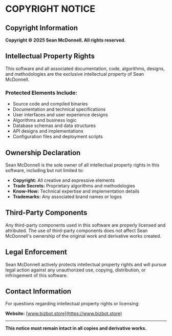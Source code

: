 # COPYRIGHT NOTICE

## Copyright Information

**Copyright © 2025 Sean McDonnell. All rights reserved.**

## Intellectual Property Rights

This software and all associated documentation, code, algorithms, designs, and methodologies are the exclusive intellectual property of Sean McDonnell.

### Protected Elements Include:
- Source code and compiled binaries
- Documentation and technical specifications
- User interfaces and user experience designs
- Algorithms and business logic
- Database schemas and data structures
- API designs and implementations
- Configuration files and deployment scripts

## Ownership Declaration

Sean McDonnell is the sole owner of all intellectual property rights in this software, including but not limited to:

- **Copyright:** All creative and expressive elements
- **Trade Secrets:** Proprietary algorithms and methodologies
- **Know-How:** Technical expertise and implementation details
- **Trademarks:** Any associated brand names or logos

## Third-Party Components

Any third-party components used in this software are properly licensed and attributed. The use of third-party components does not affect Sean McDonnell's ownership of the original work and derivative works created.

## Legal Enforcement

Sean McDonnell actively protects intellectual property rights and will pursue legal action against any unauthorized use, copying, distribution, or infringement of this software.

## Contact Information

For questions regarding intellectual property rights or licensing:

**Website:** [www.bizbot.store](https://www.bizbot.store)

---

**This notice must remain intact in all copies and derivative works.**
